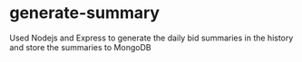 # generate-summary
Used Nodejs and Express to generate the daily bid summaries in the history and store the summaries to MongoDB
